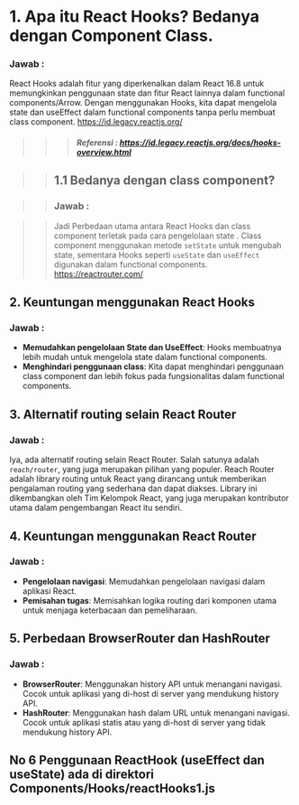 # 1. Apa itu React Hooks? Bedanya dengan Component Class.

### Jawab :

React Hooks adalah fitur yang diperkenalkan dalam React 16.8 untuk memungkinkan penggunaan state dan fitur React lainnya dalam functional components/Arrow. Dengan menggunakan Hooks, kita dapat mengelola state dan useEffect dalam functional components tanpa perlu membuat class component.
https://id.legacy.reactjs.org/

> > > ##### Referensi : https://id.legacy.reactjs.org/docs/hooks-overview.html

> > ## 1.1 Bedanya dengan class component?

> > ### Jawab :

> > Jadi Perbedaan utama antara React Hooks dan class component terletak pada cara pengelolaan state . Class component menggunakan metode `setState` untuk mengubah state, sementara Hooks seperti `useState` dan `useEffect` digunakan dalam functional components.
> > https://reactrouter.com/

## 2. Keuntungan menggunakan React Hooks

### Jawab :

- **Memudahkan pengelolaan State dan UseEffect**: Hooks membuatnya lebih mudah untuk mengelola state dalam functional components.
- **Menghindari penggunaan class**: Kita dapat menghindari penggunaan class component dan lebih fokus pada fungsionalitas dalam functional components.

## 3. Alternatif routing selain React Router

### Jawab :

Iya, ada alternatif routing selain React Router. Salah satunya adalah `reach/router`, yang juga merupakan pilihan yang populer.
Reach Router adalah library routing untuk React yang dirancang untuk memberikan pengalaman routing yang sederhana dan dapat diakses. Library ini dikembangkan oleh Tim Kelompok React, yang juga merupakan kontributor utama dalam pengembangan React itu sendiri.

## 4. Keuntungan menggunakan React Router

### Jawab :

- **Pengelolaan navigasi**: Memudahkan pengelolaan navigasi dalam aplikasi React.
- **Pemisahan tugas**: Memisahkan logika routing dari komponen utama untuk menjaga keterbacaan dan pemeliharaan.

## 5. Perbedaan BrowserRouter dan HashRouter

### Jawab :

- **BrowserRouter**: Menggunakan history API untuk menangani navigasi. Cocok untuk aplikasi yang di-host di server yang mendukung history API.
- **HashRouter**: Menggunakan hash dalam URL untuk menangani navigasi. Cocok untuk aplikasi statis atau yang di-host di server yang tidak mendukung history API.

## No 6 Penggunaan ReactHook (useEffect dan useState) ada di direktori Components/Hooks/reactHooks1.js
